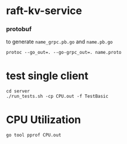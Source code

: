 # raft-kv-service

### protobuf
to generate `name_grpc.pb.go` and `name.pb.go`
```
protoc --go_out=. --go-grpc_out=. name.proto
```

# test single client


```
cd server
./run_tests.sh -cp CPU.out -f TestBasic
```

# CPU Utilization
```
go tool pprof CPU.out
```